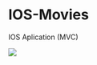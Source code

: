 # IOS-Movies
IOS Aplication (MVC) 


![](https://raw.githubusercontent.com/Logatto/IOS-Movies/master/ezgif-5-09345b588564.gif)

